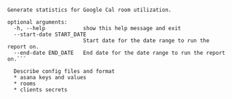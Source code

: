 ```usage: room_util.py [-h] [--start-date START_DATE] [--end-date END_DATE]

Generate statistics for Google Cal room utilization.

optional arguments:
  -h, --help            show this help message and exit
  --start-date START_DATE
                        Start date for the date range to run the report on.
  --end-date END_DATE   End date for the date range to run the report on.```

  Describe config files and format 
  * asana keys and values
  * rooms 
  * clients secrets 